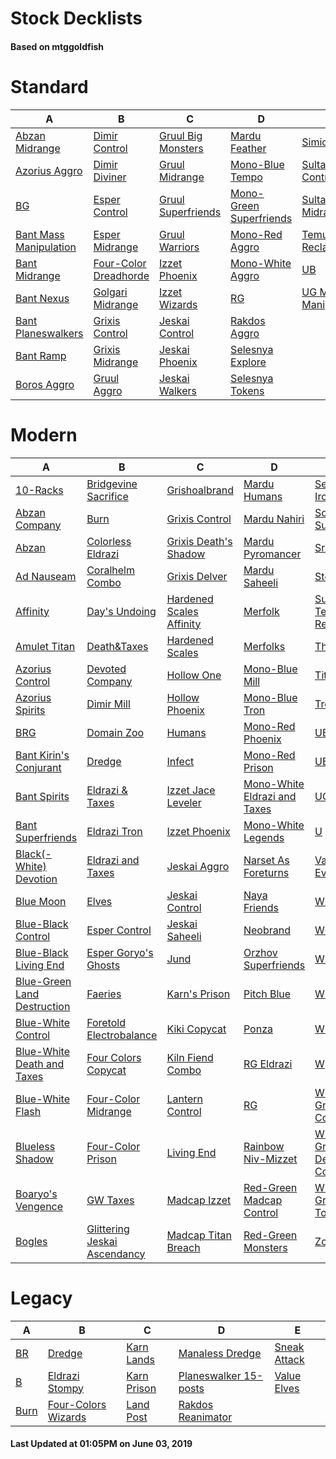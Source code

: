 # Stock Decklists
#### Based on mtggoldfish


# Standard

|                                       A                                        |                                      B                                       |                                   C                                    |                                        D                                         |                                     E                                      |
|--------------------------------------------------------------------------------|------------------------------------------------------------------------------|------------------------------------------------------------------------|----------------------------------------------------------------------------------|----------------------------------------------------------------------------|
|[Abzan Midrange](./mtggoldfish/Standard/decks/Abzan_Midrange.md)                |[Dimir Control](./mtggoldfish/Standard/decks/Dimir_Control.md)                |[Gruul Big Monsters](./mtggoldfish/Standard/decks/Gruul_Big_Monsters.md)|[Mardu Feather](./mtggoldfish/Standard/decks/Mardu_Feather.md)                    |[Simic Nexus](./mtggoldfish/Standard/decks/Simic_Nexus.md)                  |
|[Azorius Aggro](./mtggoldfish/Standard/decks/Azorius_Aggro.md)                  |[Dimir Diviner](./mtggoldfish/Standard/decks/Dimir_Diviner.md)                |[Gruul Midrange](./mtggoldfish/Standard/decks/Gruul_Midrange.md)        |[Mono-Blue Tempo](./mtggoldfish/Standard/decks/Mono-Blue_Tempo.md)                |[Sultai Control](./mtggoldfish/Standard/decks/Sultai_Control.md)            |
|[BG](./mtggoldfish/Standard/decks/BG.md)                                        |[Esper Control](./mtggoldfish/Standard/decks/Esper_Control.md)                |[Gruul Superfriends](./mtggoldfish/Standard/decks/Gruul_Superfriends.md)|[Mono-Green Superfriends](./mtggoldfish/Standard/decks/Mono-Green_Superfriends.md)|[Sultai Midrange](./mtggoldfish/Standard/decks/Sultai_Midrange.md)          |
|[Bant Mass Manipulation](./mtggoldfish/Standard/decks/Bant_Mass_Manipulation.md)|[Esper Midrange](./mtggoldfish/Standard/decks/Esper_Midrange.md)              |[Gruul Warriors](./mtggoldfish/Standard/decks/Gruul_Warriors.md)        |[Mono-Red Aggro](./mtggoldfish/Standard/decks/Mono-Red_Aggro.md)                  |[Temur Reclamation](./mtggoldfish/Standard/decks/Temur_Reclamation.md)      |
|[Bant Midrange](./mtggoldfish/Standard/decks/Bant_Midrange.md)                  |[Four-Color Dreadhorde](./mtggoldfish/Standard/decks/Four-Color_Dreadhorde.md)|[Izzet Phoenix](./mtggoldfish/Standard/decks/Izzet_Phoenix.md)          |[Mono-White Aggro](./mtggoldfish/Standard/decks/Mono-White_Aggro.md)              |[UB](./mtggoldfish/Standard/decks/UB.md)                                    |
|[Bant Nexus](./mtggoldfish/Standard/decks/Bant_Nexus.md)                        |[Golgari Midrange](./mtggoldfish/Standard/decks/Golgari_Midrange.md)          |[Izzet Wizards](./mtggoldfish/Standard/decks/Izzet_Wizards.md)          |[RG](./mtggoldfish/Standard/decks/RG.md)                                          |[UG Mass Manipulation](./mtggoldfish/Standard/decks/UG_Mass_Manipulation.md)|
|[Bant Planeswalkers](./mtggoldfish/Standard/decks/Bant_Planeswalkers.md)        |[Grixis Control](./mtggoldfish/Standard/decks/Grixis_Control.md)              |[Jeskai Control](./mtggoldfish/Standard/decks/Jeskai_Control.md)        |[Rakdos Aggro](./mtggoldfish/Standard/decks/Rakdos_Aggro.md)                      |                                                                            |
|[Bant Ramp](./mtggoldfish/Standard/decks/Bant_Ramp.md)                          |[Grixis Midrange](./mtggoldfish/Standard/decks/Grixis_Midrange.md)            |[Jeskai Phoenix](./mtggoldfish/Standard/decks/Jeskai_Phoenix.md)        |[Selesnya Explore](./mtggoldfish/Standard/decks/Selesnya_Explore.md)              |                                                                            |
|[Boros Aggro](./mtggoldfish/Standard/decks/Boros_Aggro.md)                      |[Gruul Aggro](./mtggoldfish/Standard/decks/Gruul_Aggro.md)                    |[Jeskai Walkers](./mtggoldfish/Standard/decks/Jeskai_Walkers.md)        |[Selesnya Tokens](./mtggoldfish/Standard/decks/Selesnya_Tokens.md)                |                                                                            |


# Modern

|                                           A                                            |                                            B                                             |                                        C                                         |                                            D                                             |                                           E                                            |
|----------------------------------------------------------------------------------------|------------------------------------------------------------------------------------------|----------------------------------------------------------------------------------|------------------------------------------------------------------------------------------|----------------------------------------------------------------------------------------|
|[10-Racks](./mtggoldfish/Modern/decks/10-Racks.md)                                      |[Bridgevine Sacrifice](./mtggoldfish/Modern/decks/Bridgevine_Sacrifice.md)                |[Grishoalbrand](./mtggoldfish/Modern/decks/Grishoalbrand.md)                      |[Mardu Humans](./mtggoldfish/Modern/decks/Mardu_Humans.md)                                |[Semblance Ironworks](./mtggoldfish/Modern/decks/Semblance_Ironworks.md)                |
|[Abzan Company](./mtggoldfish/Modern/decks/Abzan_Company.md)                            |[Burn](./mtggoldfish/Modern/decks/Burn.md)                                                |[Grixis Control](./mtggoldfish/Modern/decks/Grixis_Control.md)                    |[Mardu Nahiri](./mtggoldfish/Modern/decks/Mardu_Nahiri.md)                                |[Soulflayer Surprise](./mtggoldfish/Modern/decks/Soulflayer_Surprise.md)                |
|[Abzan](./mtggoldfish/Modern/decks/Abzan.md)                                            |[Colorless Eldrazi](./mtggoldfish/Modern/decks/Colorless_Eldrazi.md)                      |[Grixis Death's Shadow](./mtggoldfish/Modern/decks/Grixis_Death's_Shadow.md)      |[Mardu Pyromancer](./mtggoldfish/Modern/decks/Mardu_Pyromancer.md)                        |[Sram-O's](./mtggoldfish/Modern/decks/Sram-O's.md)                                      |
|[Ad Nauseam](./mtggoldfish/Modern/decks/Ad_Nauseam.md)                                  |[Coralhelm Combo](./mtggoldfish/Modern/decks/Coralhelm_Combo.md)                          |[Grixis Delver](./mtggoldfish/Modern/decks/Grixis_Delver.md)                      |[Mardu Saheeli](./mtggoldfish/Modern/decks/Mardu_Saheeli.md)                              |[Storm](./mtggoldfish/Modern/decks/Storm.md)                                            |
|[Affinity](./mtggoldfish/Modern/decks/Affinity.md)                                      |[Day's Undoing](./mtggoldfish/Modern/decks/Day's_Undoing.md)                              |[Hardened Scales Affinity](./mtggoldfish/Modern/decks/Hardened_Scales_Affinity.md)|[Merfolk](./mtggoldfish/Modern/decks/Merfolk.md)                                          |[Sultai Teaching Reclamation](./mtggoldfish/Modern/decks/Sultai_Teaching_Reclamation.md)|
|[Amulet Titan](./mtggoldfish/Modern/decks/Amulet_Titan.md)                              |[Death&amp;Taxes](./mtggoldfish/Modern/decks/Death&amp;Taxes.md)                          |[Hardened Scales](./mtggoldfish/Modern/decks/Hardened_Scales.md)                  |[Merfolks](./mtggoldfish/Modern/decks/Merfolks.md)                                        |[The Rock](./mtggoldfish/Modern/decks/The_Rock.md)                                      |
|[Azorius Control](./mtggoldfish/Modern/decks/Azorius_Control.md)                        |[Devoted Company](./mtggoldfish/Modern/decks/Devoted_Company.md)                          |[Hollow One](./mtggoldfish/Modern/decks/Hollow_One.md)                            |[Mono-Blue Mill](./mtggoldfish/Modern/decks/Mono-Blue_Mill.md)                            |[Titan Shift](./mtggoldfish/Modern/decks/Titan_Shift.md)                                |
|[Azorius Spirits](./mtggoldfish/Modern/decks/Azorius_Spirits.md)                        |[Dimir Mill](./mtggoldfish/Modern/decks/Dimir_Mill.md)                                    |[Hollow Phoenix](./mtggoldfish/Modern/decks/Hollow_Phoenix.md)                    |[Mono-Blue Tron](./mtggoldfish/Modern/decks/Mono-Blue_Tron.md)                            |[Tron](./mtggoldfish/Modern/decks/Tron.md)                                              |
|[BRG](./mtggoldfish/Modern/decks/BRG.md)                                                |[Domain Zoo](./mtggoldfish/Modern/decks/Domain_Zoo.md)                                    |[Humans](./mtggoldfish/Modern/decks/Humans.md)                                    |[Mono-Red Phoenix](./mtggoldfish/Modern/decks/Mono-Red_Phoenix.md)                        |[UBG](./mtggoldfish/Modern/decks/UBG.md)                                                |
|[Bant Kirin's Conjurant](./mtggoldfish/Modern/decks/Bant_Kirin's_Conjurant.md)          |[Dredge](./mtggoldfish/Modern/decks/Dredge.md)                                            |[Infect](./mtggoldfish/Modern/decks/Infect.md)                                    |[Mono-Red Prison](./mtggoldfish/Modern/decks/Mono-Red_Prison.md)                          |[UB](./mtggoldfish/Modern/decks/UB.md)                                                  |
|[Bant Spirits](./mtggoldfish/Modern/decks/Bant_Spirits.md)                              |[Eldrazi & Taxes](./mtggoldfish/Modern/decks/Eldrazi_&_Taxes.md)                          |[Izzet Jace Leveler](./mtggoldfish/Modern/decks/Izzet_Jace_Leveler.md)            |[Mono-White Eldrazi and Taxes](./mtggoldfish/Modern/decks/Mono-White_Eldrazi_and_Taxes.md)|[UG](./mtggoldfish/Modern/decks/UG.md)                                                  |
|[Bant Superfriends](./mtggoldfish/Modern/decks/Bant_Superfriends.md)                    |[Eldrazi Tron](./mtggoldfish/Modern/decks/Eldrazi_Tron.md)                                |[Izzet Phoenix](./mtggoldfish/Modern/decks/Izzet_Phoenix.md)                      |[Mono-White Legends](./mtggoldfish/Modern/decks/Mono-White_Legends.md)                    |[U](./mtggoldfish/Modern/decks/U.md)                                                    |
|[Black(-White) Devotion](./mtggoldfish/Modern/decks/Black(-White)_Devotion.md)          |[Eldrazi and Taxes](./mtggoldfish/Modern/decks/Eldrazi_and_Taxes.md)                      |[Jeskai Aggro](./mtggoldfish/Modern/decks/Jeskai_Aggro.md)                        |[Narset As Foreturns](./mtggoldfish/Modern/decks/Narset_As_Foreturns.md)                  |[Vannifar Evolution](./mtggoldfish/Modern/decks/Vannifar_Evolution.md)                  |
|[Blue Moon](./mtggoldfish/Modern/decks/Blue_Moon.md)                                    |[Elves](./mtggoldfish/Modern/decks/Elves.md)                                              |[Jeskai Control](./mtggoldfish/Modern/decks/Jeskai_Control.md)                    |[Naya Friends](./mtggoldfish/Modern/decks/Naya_Friends.md)                                |[WBR](./mtggoldfish/Modern/decks/WBR.md)                                                |
|[Blue-Black Control](./mtggoldfish/Modern/decks/Blue-Black_Control.md)                  |[Esper Control](./mtggoldfish/Modern/decks/Esper_Control.md)                              |[Jeskai Saheeli](./mtggoldfish/Modern/decks/Jeskai_Saheeli.md)                    |[Neobrand](./mtggoldfish/Modern/decks/Neobrand.md)                                        |[WG](./mtggoldfish/Modern/decks/WG.md)                                                  |
|[Blue-Black Living End](./mtggoldfish/Modern/decks/Blue-Black_Living_End.md)            |[Esper Goryo's Ghosts](./mtggoldfish/Modern/decks/Esper_Goryo's_Ghosts.md)                |[Jund](./mtggoldfish/Modern/decks/Jund.md)                                        |[Orzhov Superfriends](./mtggoldfish/Modern/decks/Orzhov_Superfriends.md)                  |[WR](./mtggoldfish/Modern/decks/WR.md)                                                  |
|[Blue-Green Land Destruction](./mtggoldfish/Modern/decks/Blue-Green_Land_Destruction.md)|[Faeries](./mtggoldfish/Modern/decks/Faeries.md)                                          |[Karn's Prison](./mtggoldfish/Modern/decks/Karn's_Prison.md)                      |[Pitch Blue](./mtggoldfish/Modern/decks/Pitch_Blue.md)                                    |[WUBRG](./mtggoldfish/Modern/decks/WUBRG.md)                                            |
|[Blue-White Control](./mtggoldfish/Modern/decks/Blue-White_Control.md)                  |[Foretold Electrobalance](./mtggoldfish/Modern/decks/Foretold_Electrobalance.md)          |[Kiki Copycat](./mtggoldfish/Modern/decks/Kiki_Copycat.md)                        |[Ponza](./mtggoldfish/Modern/decks/Ponza.md)                                              |[WURG](./mtggoldfish/Modern/decks/WURG.md)                                              |
|[Blue-White Death and Taxes](./mtggoldfish/Modern/decks/Blue-White_Death_and_Taxes.md)  |[Four Colors Copycat](./mtggoldfish/Modern/decks/Four_Colors_Copycat.md)                  |[Kiln Fiend Combo](./mtggoldfish/Modern/decks/Kiln_Fiend_Combo.md)                |[RG Eldrazi](./mtggoldfish/Modern/decks/RG_Eldrazi.md)                                    |[W](./mtggoldfish/Modern/decks/W.md)                                                    |
|[Blue-White Flash](./mtggoldfish/Modern/decks/Blue-White_Flash.md)                      |[Four-Color Midrange](./mtggoldfish/Modern/decks/Four-Color_Midrange.md)                  |[Lantern Control](./mtggoldfish/Modern/decks/Lantern_Control.md)                  |[RG](./mtggoldfish/Modern/decks/RG.md)                                                    |[White-Green Control](./mtggoldfish/Modern/decks/White-Green_Control.md)                |
|[Blueless Shadow](./mtggoldfish/Modern/decks/Blueless_Shadow.md)                        |[Four-Color Prison](./mtggoldfish/Modern/decks/Four-Color_Prison.md)                      |[Living End](./mtggoldfish/Modern/decks/Living_End.md)                            |[Rainbow Niv-Mizzet](./mtggoldfish/Modern/decks/Rainbow_Niv-Mizzet.md)                    |[White-Green Devoted Company](./mtggoldfish/Modern/decks/White-Green_Devoted_Company.md)|
|[Boaryo's Vengence](./mtggoldfish/Modern/decks/Boaryo's_Vengence.md)                    |[GW Taxes](./mtggoldfish/Modern/decks/GW_Taxes.md)                                        |[Madcap Izzet](./mtggoldfish/Modern/decks/Madcap_Izzet.md)                        |[Red-Green Madcap Control](./mtggoldfish/Modern/decks/Red-Green_Madcap_Control.md)        |[White-Green Toolbox](./mtggoldfish/Modern/decks/White-Green_Toolbox.md)                |
|[Bogles](./mtggoldfish/Modern/decks/Bogles.md)                                          |[Glittering Jeskai Ascendancy](./mtggoldfish/Modern/decks/Glittering_Jeskai_Ascendancy.md)|[Madcap Titan Breach](./mtggoldfish/Modern/decks/Madcap_Titan_Breach.md)          |[Red-Green Monsters](./mtggoldfish/Modern/decks/Red-Green_Monsters.md)                    |[Zoo Burn](./mtggoldfish/Modern/decks/Zoo_Burn.md)                                      |


# Legacy

|                    A                     |                                   B                                    |                           C                            |                                     D                                      |                            E                             |
|------------------------------------------|------------------------------------------------------------------------|--------------------------------------------------------|----------------------------------------------------------------------------|----------------------------------------------------------|
|[BR](./mtggoldfish/Legacy/decks/BR.md)    |[Dredge](./mtggoldfish/Legacy/decks/Dredge.md)                          |[Karn Lands](./mtggoldfish/Legacy/decks/Karn_Lands.md)  |[Manaless Dredge](./mtggoldfish/Legacy/decks/Manaless_Dredge.md)            |[Sneak Attack](./mtggoldfish/Legacy/decks/Sneak_Attack.md)|
|[B](./mtggoldfish/Legacy/decks/B.md)      |[Eldrazi Stompy](./mtggoldfish/Legacy/decks/Eldrazi_Stompy.md)          |[Karn Prison](./mtggoldfish/Legacy/decks/Karn_Prison.md)|[Planeswalker 15-posts](./mtggoldfish/Legacy/decks/Planeswalker_15-posts.md)|[Value Elves](./mtggoldfish/Legacy/decks/Value_Elves.md)  |
|[Burn](./mtggoldfish/Legacy/decks/Burn.md)|[Four-Colors Wizards](./mtggoldfish/Legacy/decks/Four-Colors_Wizards.md)|[Land Post](./mtggoldfish/Legacy/decks/Land_Post.md)    |[Rakdos Reanimator](./mtggoldfish/Legacy/decks/Rakdos_Reanimator.md)        |                                                          |



#### Last Updated at 01:05PM on June 03, 2019